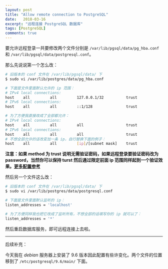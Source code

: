 ```yaml
---
layout: post
title: "Allow remote connection to PostgreSQL"
date:   2018-03-16
excerpt: "远程连接 PostgreSQL 数据库"
tags: [PostgreSQL]
comments: true
---
```


要允许远程登录一共要修改两个文件分别是 `/var/lib/pgsql/data/pg_hba.conf` 和 `/var/lib/pgsql/data/postgresql.conf`。

那么先说说第一个怎么改：

```sh
# 旧版本的 conf 文件在 /var/lib/pgsql/data/ 下
$ sudo vi /var/lib/postgres/data/pg_hba.conf

# 下面是文件里面默认允许的 ip 范围：
# IPv4 local connections:
host    all         all         127.0.0.1/32          trust
# IPv6 local connections:
host    all         all         ::1/128               trust

# 为了方便我直接改成了全部都允许：
# IPv4 local connections:
host    all         all         all                   trust
# IPv6 local connections:
host    all         all         all                   trust
# 不想全部允许的话改变加一条 ip，自行替换下面的例子：
host    all         all         [ip]/[subnet mask]    trust
```

**注意：如果 method 为 trust 说明无需验证密码，如果远程登录要验证密码改为 password，当然你可以保持 turst 然后通过限定前面 ip 范围同样起到一个验证效果。[更多配置参考](https://www.postgresql.org/docs/10/static/auth-methods.html)**

然后另一个文件这么改：

```sh
# 旧版本的 conf 文件在 /var/lib/pgsql/data/ 下
$ sudo vi /var/lib/postgres/data/postgresql.conf

# 下面是文件里面默认监听的 ip：
listen_addresses = 'localhost'

# 为了方便同样我也把它改成了监听所有，不想全部的话填写你的 ip 就可以了：
listen_addresses = '*'
```

然后重启数据库服务，即可远程连接上去啦。

---

后续补充：

今天我在 *debian* 服务器上安装了 9.6 版本因此配置有些许变化。两个文件的位置移到了 `/etc/postgresql/9.6/main/` 下面。
